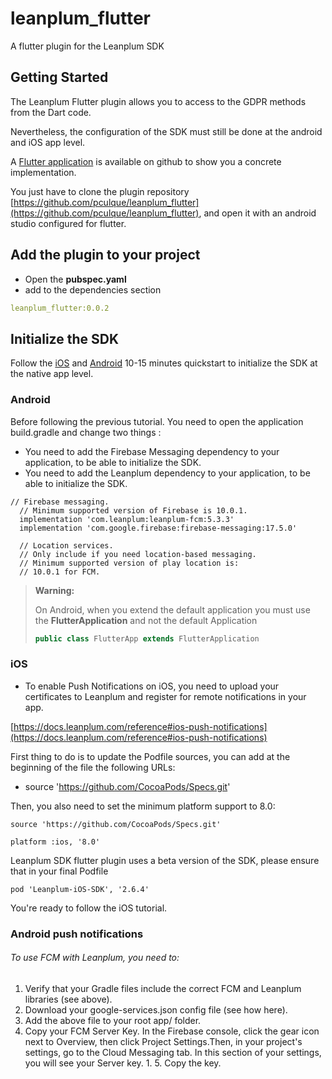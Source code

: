 # leanplum_flutter

A flutter plugin for the Leanplum SDK

## Getting Started

The Leanplum Flutter plugin allows you to access to the GDPR methods from the Dart code.

Nevertheless, the configuration of the SDK must still be done at the android and iOS app level.

A [Flutter application](https://github.com/pculque/leanplum_flutter) is available on github to show you a concrete implementation.

You just have to clone the plugin repository [https://github.com/pculque/leanplum_flutter](https://github.com/pculque/leanplum_flutter), and open it with an android studio configured for flutter.

## Add the plugin to your project

* Open the **pubspec.yaml**
* add to the dependencies section

```yaml
leanplum_flutter:0.0.2
```

## Initialize the SDK

Follow the [iOS](https://docs.leanplum.com/reference#ios-setup) and [Android](https://docs.leanplum.com/reference#android-setup) 10-15 minutes quickstart to initialize the SDK
at the native app level.

### Android

Before following the previous tutorial. You need to open the application build.gradle and change two things :
- You need to add the Firebase Messaging dependency to your application, to be able to initialize the SDK.
- You need to add the Leanplum dependency to your application, to be able to initialize the SDK.

```
// Firebase messaging.
  // Minimum supported version of Firebase is 10.0.1.
  implementation 'com.leanplum:leanplum-fcm:5.3.3'
  implementation 'com.google.firebase:firebase-messaging:17.5.0'

  // Location services.
  // Only include if you need location-based messaging.
  // Minimum supported version of play location is:
  // 10.0.1 for FCM.

```

>**Warning:**
>
> On Android, when you extend the default application you must use the **FlutterApplication** and not the default Application
>
> ```java
> public class FlutterApp extends FlutterApplication
> ```

### iOS

- To enable Push Notifications on iOS, you need to upload your certificates to Leanplum and register for remote notifications in your app.

[https://docs.leanplum.com/reference#ios-push-notifications](https://docs.leanplum.com/reference#ios-push-notifications)

First thing to do is to update the Podfile sources, you can add at the beginning of the file the following URLs:

- source 'https://github.com/CocoaPods/Specs.git'

Then, you also need to set the minimum platform support to 8.0:

```
source 'https://github.com/CocoaPods/Specs.git'

platform :ios, '8.0'
```

Leanplum SDK flutter plugin uses a beta version of the SDK, please ensure that in your final Podfile

```
pod 'Leanplum-iOS-SDK', '2.6.4'
```

You're ready to follow the iOS tutorial.

### Android push notifications

###### To use FCM with Leanplum, you need to:

1. Verify that your Gradle files include the correct FCM and Leanplum libraries (see above).
2. Download your google-services.json config file (see how here).
3. Add the above file to your root app/ folder.
4. Copy your FCM Server Key. In the Firebase console, click the gear icon next to Overview, then click Project Settings.Then, in your project's settings, go to the Cloud Messaging tab. In this section of your settings, you will see your Server key. 1. 5. Copy the key.

